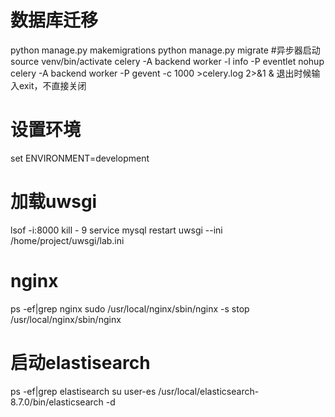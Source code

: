 # 数据库迁移
python manage.py makemigrations 
python manage.py migrate
#异步器启动
source venv/bin/activate
celery -A backend worker -l info -P eventlet
nohup celery -A backend worker -P gevent -c 1000 >celery.log 2>&1 &
退出时候输入exit，不直接关闭
# 设置环境
set ENVIRONMENT=development
# 加载uwsgi
lsof -i:8000
kill - 9
service mysql restart
uwsgi --ini /home/project/uwsgi/lab.ini
# nginx
ps -ef|grep nginx
sudo /usr/local/nginx/sbin/nginx -s stop
/usr/local/nginx/sbin/nginx
# 启动elastisearch
ps -ef|grep elastisearch
su user-es
/usr/local/elasticsearch-8.7.0/bin/elasticsearch -d